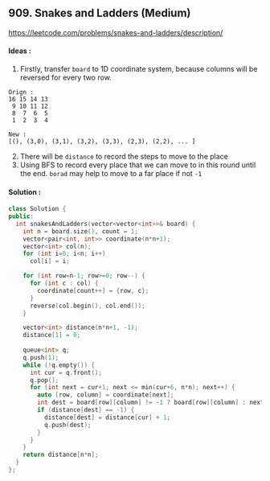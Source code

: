 ## **909. Snakes and Ladders (Medium)**


https://leetcode.com/problems/snakes-and-ladders/description/


#### Ideas :
1. Firstly, transfer `board` to 1D coordinate system, because columns will be reversed for every two row.
```
Orign :
16 15 14 13
 9 10 11 12
 8  7  6  5               
 1  2  3  4

New :
[(), (3,0), (3,1), (3,2), (3,3), (2,3), (2,2), ... ]
```
2. There will be `distance` to record the steps to move to the place
3. Using BFS to record every place that we can move to in this round until the end. `borad` may help to move to a far place if not `-1`

#### Solution :
```C++
class Solution {
public:
  int snakesAndLadders(vector<vector<int>>& board) {
    int n = board.size(), count = 1;
    vector<pair<int, int>> coordinate(n*n+1);
    vector<int> col(n);
    for (int i=0; i<n; i++)
      col[i] = i;

    for (int row=n-1; row>=0; row--) {
      for (int c : col) {
        coordinate[count++] = {row, c};
      }
      reverse(col.begin(), col.end());
    }

    vector<int> distance(n*n+1, -1);
    distance[1] = 0;
    
    queue<int> q;
    q.push(1);
    while (!q.empty()) {
      int cur = q.front();
      q.pop();
      for (int next = cur+1; next <= min(cur+6, n*n); next++) {
        auto [row, column] = coordinate[next];
        int dest = board[row][column] != -1 ? board[row][column] : next;
        if (distance[dest] == -1) {
          distance[dest] = distance[cur] + 1;
          q.push(dest);
        }
      }
    }
    return distance[n*n];
  }
};
```